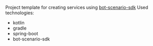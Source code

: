 Project template for creating services using [bot-scenario-sdk](https://github.com/btsdigital/bot-scenario-sdk)
Used technologies:
 - kotlin
 - gradle
 - spring-boot
 - bot-scenario-sdk
